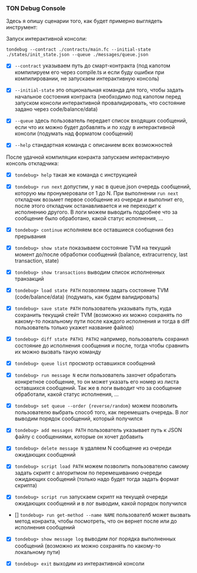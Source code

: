 ### TON Debug Console 

Здесь я опишу сценарии того, как будет примерно выглядеть инструмент: 

Запуск интерактивной консоли: 

`tondebug --contract ./contracts/main.fc --initial-state ./states/init_state.json --queue ./messages/queue.json`

- [x] `--contract` указываем путь до смарт-контракта (под капотом компилируем его через compile.ts и если буду ошибки при компилировании, не запускаем интерактивную консоль)

- [x] `--initial-state` это опциональная команда для того, чтобы задать начальное состоения контракта (необходимо под капотом перед запуском консоли интерактивной провалидировать, что состояние задано через code/balance/data)

- [x] `--queue` здесь пользователь передает список входящих сообщений, если что их можно будет добавлять и по ходу в интерактивной консоли  (подумать над форматом сообщений)

- [x] `--help` стандартная команда с описанием всех возможностей

После удачной компиляции конракта запускаем интерактивную консоль откладчика: 

- [x] `tondebug> help` такая же команда с инструкцией 

- [x] `tondebug> run next` допустим, у нас в queue.json очередь сообщений, которую мы пронумеровали от 1 до N. При выполнении `run next` откладчик возьмет первое сообщение из очереди и выполнит его, после этого откладчик останавливается и не переходит к исполнению другого. В логи можем выводить подробнее что за сообщение было обработано, какой статус исполнения, ...

- [x] `tondebug> continue` исполняем все оставшиеся сообщения без прерывания

- [x] `tondebug> show state` показываем состояние TVM на текущий момент до/после обработки сообщений (balance, extracurrency, last transaction, state)

- [x] `tondebug> show transactions` выводим список исполненных транзакций

- [x] `tondebug> load state PATH` позволяем задать состояние TVM (сode/balance/data) (подумать, как будем валидировать)

- [x] `tondebug> save state PATH` пользователь указывать путь, куда сохранить текущий стейт TVM (возможно их можно сохранять по какому-то локальному пути после каждого исполнения и тогда в diff пользователь только укажет название файлов)

- [x] `tondebug> diff state PATH1 PATH2` например, пользователь сохранил состояние до исполнения сообщения и после, тогда чтобы сравнить их можно вызвать такую команду

- [x] `tondebug> queue list` просмотр оставшихся сообщений

- [x] `tondebug> run message N` если пользователь захочет обработать конкретное сообщение, то он может указать его номер из листа оставшихся сообщений. Так же в логи выводит что за сообщение обработали, какой статус исполнения, ...

- [x] `tondebug> set queue --order {reverse/random}` можем позволить пользователю выбрать способ того, как перемешать очередь. В лог выводим порядок сообщений, который получился

- [x] `tondebug> add messages PATH` пользователь указывает путь к JSON файлу с сообщениями, которые он хочет добавить

- [x] `tondebug> delete message N` удаляем N сообщение из очереди ожидающих сообщений

- [x] `tondebug> script load PATH` можем позволить пользователю самому задать скрипт с алгоритмом по перемешиванию очереди ожидающих сообщений (только надо будет тогда задать формат скрипта)

- [x] `tondebug> script run` запускаем скрипт на текущей очереди ожидающих сообщений и в лог выводим, какой порядок получился

- [] `tondebug> run get-method --name NAME` пользователб может вызвать метод конракта, чтобы посмотреть, что он вернет после или до исполнения сообщений

- [x] `tondebug> show message log` выводим лог порядка выполненных сообщений (возможно их можно сохранять по какому-то локальному пути)

- [x] `tondebug> exit` выходим из интерактивной консоли
